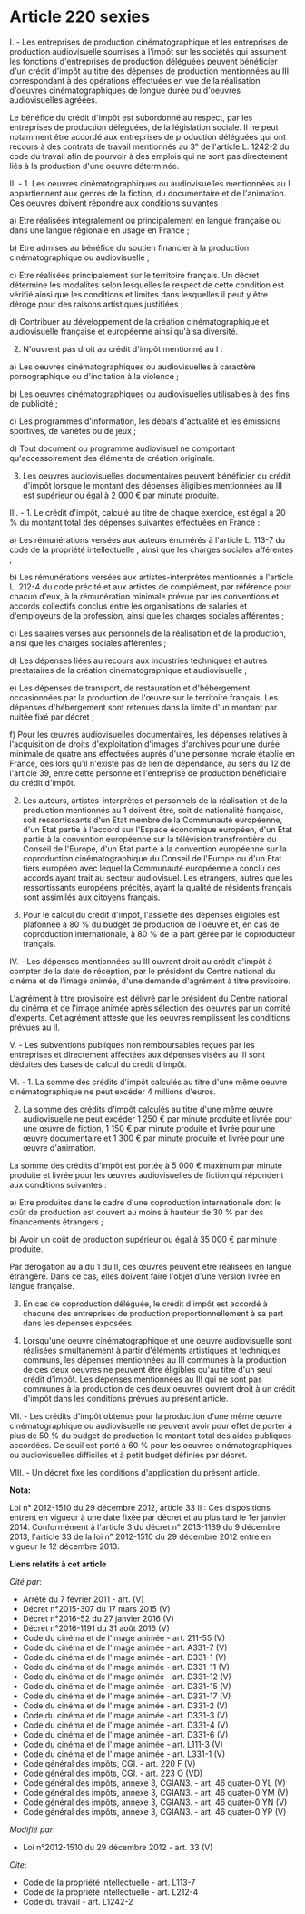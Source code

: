 # Article 220 sexies

I. - Les entreprises de production cinématographique et les entreprises de production audiovisuelle soumises à l'impôt sur
les sociétés qui assument les fonctions d'entreprises de production déléguées peuvent bénéficier d'un crédit d'impôt au titre
des dépenses de production mentionnées au III correspondant à des opérations effectuées en vue de la réalisation d'oeuvres
cinématographiques de longue durée ou d'oeuvres audiovisuelles agréées. 

Le bénéfice du crédit d'impôt est subordonné au respect, par les entreprises de production déléguées, de la législation
sociale. Il ne peut notamment être accordé aux entreprises de production déléguées qui ont recours à des contrats de travail
mentionnés au 3° de l'article L. 1242-2 du code du travail afin de pourvoir à des emplois qui ne sont pas directement liés à
la production d'une oeuvre déterminée. 

II. - 1. Les oeuvres cinématographiques ou audiovisuelles mentionnées au I appartiennent aux genres de la fiction, du
documentaire et de l'animation. Ces oeuvres doivent répondre aux conditions suivantes : 

a) Etre réalisées intégralement ou principalement en langue française ou dans une langue régionale en usage en France ; 

b) Etre admises au bénéfice du soutien financier à la production cinématographique ou audiovisuelle ; 

c) Etre réalisées principalement sur le territoire français. Un décret détermine les modalités selon lesquelles le respect de
cette condition est vérifié ainsi que les conditions et limites dans lesquelles il peut y être dérogé pour des raisons
artistiques justifiées ; 

d) Contribuer au développement de la création cinématographique et audiovisuelle française et européenne ainsi qu'à sa
diversité. 

2. N'ouvrent pas droit au crédit d'impôt mentionné au I : 

a) Les oeuvres cinématographiques ou audiovisuelles à caractère pornographique ou d'incitation à la violence ; 

b) Les oeuvres cinématographiques ou audiovisuelles utilisables à des fins de publicité ; 

c) Les programmes d'information, les débats d'actualité et les émissions sportives, de variétés ou de jeux ; 

d) Tout document ou programme audiovisuel ne comportant qu'accessoirement des éléments de création originale. 

3. Les oeuvres audiovisuelles documentaires peuvent bénéficier du crédit d'impôt lorsque le montant des dépenses éligibles
mentionnées au III est supérieur ou égal à 2 000 € par minute produite. 

III. - 1. Le crédit d'impôt, calculé au titre de chaque exercice, est égal à 20 % du montant total des dépenses suivantes
effectuées en France : 

a) Les rémunérations versées aux auteurs énumérés à l'article L. 113-7 du code de la propriété intellectuelle , ainsi que les
charges sociales afférentes ; 

b) Les rémunérations versées aux artistes-interprètes mentionnés à l'article L. 212-4 du code précité et aux artistes de
complément, par référence pour chacun d'eux, à la rémunération minimale prévue par les conventions et accords collectifs
conclus entre les organisations de salariés et d'employeurs de la profession, ainsi que les charges sociales afférentes ; 

c) Les salaires versés aux personnels de la réalisation et de la production, ainsi que les charges sociales afférentes ; 

d) Les dépenses liées au recours aux industries techniques et autres prestataires de la création cinématographique et
audiovisuelle ;

e) Les dépenses de transport, de restauration et d'hébergement occasionnées par la production de l'œuvre sur le territoire
français. Les dépenses d'hébergement sont retenues dans la limite d'un montant par nuitée fixé par décret ;

f) Pour les œuvres audiovisuelles documentaires, les dépenses relatives à l'acquisition de droits d'exploitation d'images
d'archives pour une durée minimale de quatre ans effectuées auprès d'une personne morale établie en France, dès lors qu'il
n'existe pas de lien de dépendance, au sens du 12 de l'article 39, entre cette personne et l'entreprise de production
bénéficiaire du crédit d'impôt. 

2. Les auteurs, artistes-interprètes et personnels de la réalisation et de la production mentionnés au 1 doivent être, soit
de nationalité française, soit ressortissants d'un Etat membre de la Communauté européenne, d'un Etat partie à l'accord sur
l'Espace économique européen, d'un Etat partie à la convention européenne sur la télévision transfrontière du Conseil de
l'Europe, d'un Etat partie à la convention européenne sur la coproduction cinématographique du Conseil de l'Europe ou d'un
Etat tiers européen avec lequel la Communauté européenne a conclu des accords ayant trait au secteur audiovisuel. Les
étrangers, autres que les ressortissants européens précités, ayant la qualité de résidents français sont assimilés aux
citoyens français. 

3. Pour le calcul du crédit d'impôt, l'assiette des dépenses éligibles est plafonnée à 80 % du budget de production de
l'oeuvre et, en cas de coproduction internationale, à 80 % de la part gérée par le coproducteur français. 

IV. - Les dépenses mentionnées au III ouvrent droit au crédit d'impôt à compter de la date de réception, par le président du
Centre national du cinéma et de l'image animée, d'une demande d'agrément à titre provisoire. 

L'agrément à titre provisoire est délivré par le président du Centre national du cinéma et de l'image animée après sélection
des oeuvres par un comité d'experts. Cet agrément atteste que les oeuvres remplissent les conditions prévues au II. 

V. - Les subventions publiques non remboursables reçues par les entreprises et directement affectées aux dépenses visées au
III sont déduites des bases de calcul du crédit d'impôt. 

VI. - 1. La somme des crédits d'impôt calculés au titre d'une même oeuvre cinématographique ne peut excéder 4 millions
d'euros. 

2. La somme des crédits d'impôt calculés au titre d'une même œuvre audiovisuelle ne peut excéder 1 250 € par minute produite
et livrée pour une œuvre de fiction, 1 150 € par minute produite et livrée pour une œuvre documentaire et 1 300 € par minute
produite et livrée pour une œuvre d'animation.

La somme des crédits d'impôt est portée à 5 000 € maximum par minute produite et livrée pour les œuvres audiovisuelles de
fiction qui répondent aux conditions suivantes :

a) Etre produites dans le cadre d'une coproduction internationale dont le coût de production est couvert au moins à hauteur
de 30 % par des financements étrangers ;

b) Avoir un coût de production supérieur ou égal à 35 000 € par minute produite.

Par dérogation au a du 1 du II, ces œuvres peuvent être réalisées en langue étrangère. Dans ce cas, elles doivent faire
l'objet d'une version livrée en langue française. 

3. En cas de coproduction déléguée, le crédit d'impôt est accordé à chacune des entreprises de production proportionnellement
à sa part dans les dépenses exposées. 

4. Lorsqu'une oeuvre cinématographique et une oeuvre audiovisuelle sont réalisées simultanément à partir d'éléments
artistiques et techniques communs, les dépenses mentionnées au III communes à la production de ces deux oeuvres ne peuvent
être éligibles qu'au titre d'un seul crédit d'impôt. Les dépenses mentionnées au III qui ne sont pas communes à la production
de ces deux oeuvres ouvrent droit à un crédit d'impôt dans les conditions prévues au présent article. 

VII. - Les crédits d'impôt obtenus pour la production d'une même oeuvre cinématographique ou audiovisuelle ne peuvent avoir
pour effet de porter à plus de 50 % du budget de production le montant total des aides publiques accordées. Ce seuil est
porté à 60 % pour les oeuvres cinématographiques ou audiovisuelles difficiles et à petit budget définies par décret. 

VIII. - Un décret fixe les conditions d'application du présent article.

**Nota:**

Loi n° 2012-1510 du 29 décembre 2012, article 33 II : Ces dispositions entrent en vigueur à une date fixée par décret et au
plus tard le 1er janvier 2014. Conformément à l'article 3 du décret n° 2013-1139 du 9 décembre 2013, l'article 33 de la loi
n° 2012-1510 du 29 décembre 2012 entre en vigueur le 12 décembre 2013.

**Liens relatifs à cet article**

_Cité par_:

  - Arrêté du 7 février 2011 - art. (V)
  - Décret n°2015-307 du 17 mars 2015 (V)
  - Décret n°2016-52 du 27 janvier 2016 (V)
  - Décret n°2016-1191 du 31 août 2016 (V)
  - Code du cinéma et de l'image animée - art. 211-55 (V)
  - Code du cinéma et de l'image animée - art. A331-7 (V)
  - Code du cinéma et de l'image animée - art. D331-1 (V)
  - Code du cinéma et de l'image animée - art. D331-11 (V)
  - Code du cinéma et de l'image animée - art. D331-12 (V)
  - Code du cinéma et de l'image animée - art. D331-15 (V)
  - Code du cinéma et de l'image animée - art. D331-17 (V)
  - Code du cinéma et de l'image animée - art. D331-2 (V)
  - Code du cinéma et de l'image animée - art. D331-3 (V)
  - Code du cinéma et de l'image animée - art. D331-4 (V)
  - Code du cinéma et de l'image animée - art. D331-6 (V)
  - Code du cinéma et de l'image animée - art. L111-3 (V)
  - Code du cinéma et de l'image animée - art. L331-1 (V)
  - Code général des impôts, CGI. - art. 220 F (V)
  - Code général des impôts, CGI. - art. 223 O (VD)
  - Code général des impôts, annexe 3, CGIAN3. - art. 46 quater-0 YL (V)
  - Code général des impôts, annexe 3, CGIAN3. - art. 46 quater-0 YM (V)
  - Code général des impôts, annexe 3, CGIAN3. - art. 46 quater-0 YN (V)
  - Code général des impôts, annexe 3, CGIAN3. - art. 46 quater-0 YP (V)

_Modifié par_:

  - Loi n°2012-1510 du 29 décembre 2012 - art. 33 (V)

_Cite_:

  - Code de la propriété intellectuelle - art. L113-7
  - Code de la propriété intellectuelle - art. L212-4
  - Code du travail - art. L1242-2
